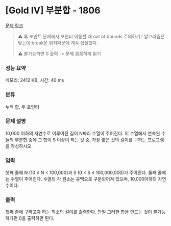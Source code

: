 # [Gold IV] 부분합 - 1806 

[문제 링크](https://www.acmicpc.net/problem/1806) 

> ⚠️ 투 포인트 문제에서 포인터 이동할 때 out of bounds 주의하기 ! 알고리즘은 맞는데 break문 위치때문에 계속 삽질했다.
> 
> ⚠️ 불가능하면 0 출력 -> 문제 꼼꼼하게 읽기

### 성능 요약

메모리: 2412 KB, 시간: 40 ms

### 분류

누적 합, 두 포인터

### 문제 설명

<p>10,000 이하의 자연수로 이루어진 길이 N짜리 수열이 주어진다. 이 수열에서 연속된 수들의 부분합 중에 그 합이 S 이상이 되는 것 중, 가장 짧은 것의 길이를 구하는 프로그램을 작성하시오.</p>

### 입력 

 <p>첫째 줄에 N (10 ≤ N < 100,000)과 S (0 < S ≤ 100,000,000)가 주어진다. 둘째 줄에는 수열이 주어진다. 수열의 각 원소는 공백으로 구분되어져 있으며, 10,000이하의 자연수이다.</p>

### 출력 

 <p>첫째 줄에 구하고자 하는 최소의 길이를 출력한다. 만일 그러한 합을 만드는 것이 불가능하다면 0을 출력하면 된다.</p>

